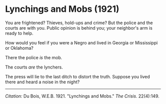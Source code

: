 <!--
title:   Lynchings and Mobs
author:  Du Bois, W.E.B.
journal: The Crisis
year:    1921
volume:  22
issue:   4
pages:   149
-->

# Lynchings and Mobs (1921)

You are frightened? Thieves, hold-ups and crime? But the police and the courts are with you. Public opinion is behind you; your neighbor's arm is ready to help.

How would you feel if you were a Negro and lived in Georgia or Mississippi or Oklahoma?

There the police *is* the mob. 

The courts *are* the lynchers. 

The press will lie to the last ditch to distort the truth. Suppose you lived there and heard a noise in the night?

______________
*Citation:* Du Bois, W.E.B. 1921. "Lynchings and Mobs." *The Crisis*. 22(4):149.